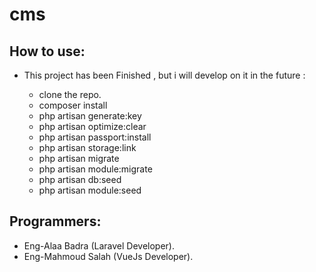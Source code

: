 # cms


## How to use:

- This project has been Finished , but i will develop on it in the future :

  - clone the repo.
  - composer install
  - php artisan generate:key
  - php artisan optimize:clear
  - php artisan passport:install
  - php artisan storage:link
  - php artisan migrate
  - php artisan module:migrate
  - php artisan db:seed
  - php artisan module:seed

## Programmers:

- Eng-Alaa Badra (Laravel Developer).
- Eng-Mahmoud Salah (VueJs Developer).


